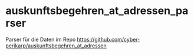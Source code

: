 # auskunftsbegehren_at_adressen_parser
Parser für die Daten im Repo https://github.com/cyber-perikarp/auskunftsbegehren_at_adressen
